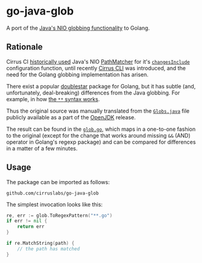 # go-java-glob

A port of the [Java's NIO globbing functionality](https://javapapers.com/java/glob-with-java-nio/) to Golang.

## Rationale

Cirrus CI [historically used](https://github.com/cirruslabs/cirrus-ci-docs/issues/583#issuecomment-592952905) Java's NIO [PathMatcher](https://docs.oracle.com/javase/8/docs/api/java/nio/file/PathMatcher.html) for it's [`changesInclude`](https://cirrus-ci.org/guide/writing-tasks/#supported-functions) configuration function, until recently [Cirrus CLI](https://github.com/cirruslabs/cirrus-cli) was introduced, and the need for the Golang globbing implementation has arisen.

There exist a popular [doublestar](https://github.com/bmatcuk/doublestar) package for Golang, but it has subtle (and, unfortunately, deal-breaking) differences from the Java globbing. For example, in how [the `**` syntax works](https://github.com/bmatcuk/doublestar/issues/54).

Thus the original source was manually translated from the [`Globs.java`](https://github.com/openjdk/jdk/blob/3789983e89c9de252ef546a1b98a732a7d066650/src/java.base/share/classes/sun/nio/fs/Globs.java) file publicly available as a part of the [OpenJDK](https://github.com/openjdk/jdk) release.

The result can be found in the [`glob.go`](glob.go), which maps in a one-to-one fashion to the original (except for the change that works around missing `&&` (AND) operator in Golang's regexp package) and can be compared for differences in a matter of a few minutes.

## Usage

The package can be imported as follows:

```
github.com/cirruslabs/go-java-glob
```

The simplest invocation looks like this:

```go
re, err := glob.ToRegexPattern("**.go")
if err != nil {
	return err
}

if re.MatchString(path) {
	// the path has matched
}
```
